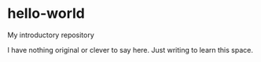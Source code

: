 # hello-world

My introductory repository

I have nothing original or clever to say here. Just writing to learn this space.
